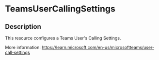 
# TeamsUserCallingSettings

## Description

This resource configures a Teams User's Calling Settings.

More information: https://learn.microsoft.com/en-us/microsoftteams/user-call-settings
